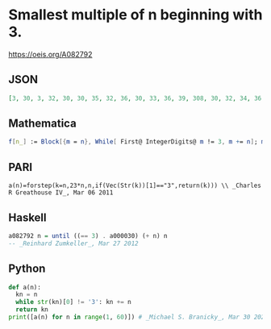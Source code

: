 # Smallest multiple of n beginning with 3\.
https://oeis.org/A082792
## JSON
```JSON
[3, 30, 3, 32, 30, 30, 35, 32, 36, 30, 33, 36, 39, 308, 30, 32, 34, 36, 38, 300, 315, 308, 322, 312, 300, 312, 324, 308, 319, 30, 31, 32, 33, 34, 35, 36, 37, 38, 39, 320, 328, 336, 301, 308, 315, 322, 329, 336, 343, 300, 306, 312, 318, 324, 330, 336, 342, 348, 354]
```
## Mathematica
```Mathematica
f[n_] := Block[{m = n}, While[ First@ IntegerDigits@ m != 3, m += n]; m]; Array[f, 59] (* _Robert G. Wilson v_, Mar 06 2011 *)
```
## PARI
```PARI
a(n)=forstep(k=n,23*n,n,if(Vec(Str(k))[1]=="3",return(k))) \\ _Charles R Greathouse IV_, Mar 06 2011
```
## Haskell
```Haskell
a082792 n = until ((== 3) . a000030) (+ n) n
-- _Reinhard Zumkeller_, Mar 27 2012
```
## Python
```Python
def a(n):
  kn = n
  while str(kn)[0] != '3': kn += n
  return kn
print([a(n) for n in range(1, 60)]) # _Michael S. Branicky_, Mar 30 2021
```
